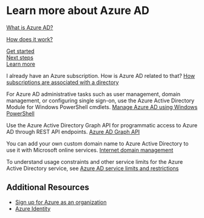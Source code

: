 <properties 
	pageTitle="Learn more about Azure AD" 
	description="A learning map for the Azure AD content set." 
	services="active-directory" 
	documentationCenter="" 
	authors="curtand" 
	manager="terrylan" 
	editor=""/>

<tags 
	ms.service="active-directory" 
	ms.date="09/21/2015"
	wacn.date=""/>

# Learn more about Azure AD

[What is Azure AD?](/documentation/articles/active-directory-whatis)<br>

[How does it work?](/documentation/articles/active-directory-works)<br>

[Get started](/documentation/articles/active-directory-get-started)<br>
[Next steps](active-directory-next-steps)<br>
[Learn more](active-directory-learn-map)<br>

I already have an Azure subscription. How is Azure AD related to that? [How subscriptions are associated with a directory](active-directory-how-subscriptions-associated-directory)

For Azure AD administrative tasks such as user management, domain management, or configuring single sign-on, use the Azure Active Directory Module for Windows PowerShell cmdlets. [Manage Azure AD using Windows PowerShell](https://msdn.microsoft.com/library/azure/jj151815.aspx)

Use the Azure Active Directory Graph API for programmatic access to Azure AD through REST API endpoints. [Azure AD Graph API](https://msdn.microsoft.com/library/azure/hh974476.aspx)

You can add your own custom domain name to Azure Active Directory to use it with Microsoft online services. [Internet domain management](active-directory-add-domain)

To understand usage constraints and other service limits for the Azure Active Directory service, see [Azure AD service limits and restrictions](active-directory-service-limits-restrictions)


## Additional Resources

* [Sign up for Azure as an organization](/documentation/articles/sign-up-organization)
* [Azure Identity](/documentation/articles/fundamentals-identity)



